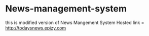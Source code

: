 #  News-management-system
this is modified version of News Mangement System
Hosted link = http://todaysnews.epizy.com
